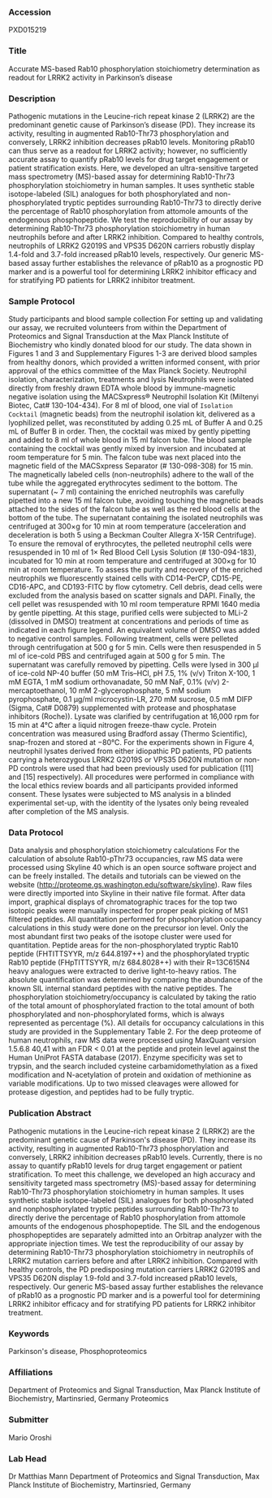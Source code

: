 ### Accession
PXD015219

### Title
Accurate MS-based Rab10 phosphorylation stoichiometry determination as readout for LRRK2 activity in Parkinson’s disease

### Description
Pathogenic mutations in the Leucine-rich repeat kinase 2 (LRRK2) are the predominant genetic cause of Parkinson’s disease (PD). They increase its activity, resulting in augmented Rab10-Thr73 phosphorylation and conversely, LRRK2 inhibition decreases pRab10 levels. Monitoring pRab10 can thus serve as a readout for LRRK2 activity; however, no sufficiently accurate assay to quantify pRab10 levels for drug target engagement or patient stratification exists. Here, we developed an ultra-sensitive targeted mass spectrometry (MS)-based assay for determining Rab10-Thr73 phosphorylation stoichiometry in human samples. It uses synthetic stable isotope-labeled (SIL) analogues for both phosphorylated and non-phosphorylated tryptic peptides surrounding Rab10-Thr73 to directly derive the percentage of Rab10 phosphorylation from attomole amounts of the endogenous phosphopeptide. We test the reproducibility of our assay by determining Rab10-Thr73 phosphorylation stoichiometry in human neutrophils before and after LRRK2 inhibition. Compared to healthy controls, neutrophils of LRRK2 G2019S and VPS35 D620N carriers robustly display 1.4-fold and 3.7-fold increased pRab10 levels, respectively. Our generic MS-based assay further establishes the relevance of pRab10 as a prognostic PD marker and is a powerful tool for determining LRRK2 inhibitor efficacy and for stratifying PD patients for LRRK2 inhibitor treatment.

### Sample Protocol
Study participants and blood sample collection For setting up and validating our assay, we recruited volunteers from within the Department of Proteomics and Signal Transduction at the Max Planck Institute of Biochemistry who kindly donated blood for our study. The data shown in Figures 1 and 3 and Supplementary Figures 1-3 are derived blood samples from healthy donors, which provided a written informed consent, with prior approval of the ethics committee of the Max Planck Society.  Neutrophil isolation, characterization, treatments and lysis Neutrophils were isolated directly from freshly drawn EDTA whole blood by immune-magnetic negative isolation using the MACSxpress® Neutrophil Isolation Kit (Miltenyi Biotec, Cat# 130-104-434). For 8 ml of blood, one vial of `Isolation Cocktail` (magnetic beads) from the neutrophil isolation kit, delivered as a lyophilized pellet, was reconstituted by adding 0.25 mL of Buffer A and 0.25 mL of Buffer B in order. Then, the cocktail was mixed by gently pipetting and added to 8 ml of whole blood in 15 ml falcon tube. The blood sample containing the cocktail was gently mixed by inversion and incubated at room temperature for 5 min. The falcon tube was next placed into the magnetic field of the MACSxpress Separator (# 130-098-308) for 15 min. The magnetically labeled cells (non-neutrophils) adhere to the wall of the tube while the aggregated erythrocytes sediment to the bottom. The supernatant (~ 7 ml) containing the enriched neutrophils was carefully pipetted into a new 15 ml falcon tube, avoiding touching the magnetic beads attached to the sides of the falcon tube as well as the red blood cells at the bottom of the tube. The supernatant containing the isolated neutrophils was centrifuged at 300×g for 10 min at room temperature (acceleration and deceleration is both 5 using a Beckman Coulter Allegra X-15R Centrifuge). To ensure the removal of erythrocytes, the pelleted neutrophil cells were resuspended in 10 ml of 1× Red Blood Cell Lysis Solution (# 130-094-183), incubated for 10 min at room temperature and centrifuged at 300×g for 10 min at room temperature. To assess the purity and recovery of the enriched neutrophils we fluorescently stained cells with CD14-PerCP, CD15-PE, CD16-APC, and CD193-FITC by flow cytometry. Cell debris, dead cells were excluded from the analysis based on scatter signals and DAPI. Finally, the cell pellet was resuspended with 10 ml room temperature RPMI 1640 media by gentle pipetting. At this stage, purified cells were subjected to MLi-2 (dissolved in DMSO) treatment at concentrations and periods of time as indicated in each figure legend. An equivalent volume of DMSO was added to negative control samples. Following treatment, cells were pelleted through centrifugation at 500 g for 5 min. Cells were then resuspended in 5 ml of ice-cold PBS and centrifuged again at 500 g for 5 min. The supernatant was carefully removed by pipetting. Cells were lysed in 300 μl of ice-cold NP-40 buffer (50 mM Tris–HCl, pH 7.5, 1% (v/v) Triton X-100, 1 mM EGTA, 1 mM sodium orthovanadate, 50 mM NaF, 0.1% (v/v) 2-mercaptoethanol, 10 mM 2-glycerophosphate, 5 mM sodium pyrophosphate, 0.1 µg/ml microcystin-LR, 270 mM sucrose, 0.5 mM DIFP (Sigma, Cat# D0879) supplemented with protease and phosphatase inhibitors (Roche)). Lysate was clarified by centrifugation at 16,000 rpm for 15 min at 4°C after a liquid nitrogen freeze-thaw cycle. Protein concentration was measured using Bradford assay (Thermo Scientific), snap-frozen and stored at −80°C. For the experiments shown in Figure 4, neutrophil lysates derived from either idiopathic PD patients, PD patients carrying a heterozygous LRRK2 G2019S or VPS35 D620N mutation or non-PD controls were used that had been previously used for publication ([11] and [15] respectively). All procedures were performed in compliance with the local ethics review boards and all participants provided informed consent. These lysates were subjected to MS analysis in a blinded experimental set-up, with the identity of the lysates only being revealed after completion of the MS analysis.

### Data Protocol
Data analysis and phosphorylation stoichiometry calculations For the calculation of absolute Rab10-pThr73 occupancies, raw MS data were processed using Skyline 40 which is an open source software project and can be freely installed. The details and tutorials can be viewed on the website (http://proteome.gs.washington.edu/software/skyline). Raw files were directly imported into Skyline in their native file format. After data import, graphical displays of chromatographic traces for the top two isotopic peaks were manually inspected for proper peak picking of MS1 filtered peptides. All quantitation performed for phosphorylation occupancy calculations in this study were done on the precursor ion level. Only the most abundant first two peaks of the isotope cluster were used for quantitation. Peptide areas for the non-phosphorylated tryptic Rab10 peptide (FHTITTSYYR, m/z 644.8197++) and the phosphorylated tryptic Rab10 peptide (FHpTITTSYYR, m/z 684.8028++) with their R=13C615N4 heavy analogues were extracted to derive light-to-heavy ratios. The absolute quantification was determined by comparing the abundance of the known SIL internal standard peptides with the native peptides. The phosphorylation stoichiometry/occupancy is calculated by taking the ratio of the total amount of phosphorylated fraction to the total amount of both phosphorylated and non-phosphorylated forms, which is always represented as percentage (%). All details for occupancy calculations in this study are provided in the Supplementary Table 2.  For the deep proteome of human neutrophils, raw MS data were processed using MaxQuant version 1.5.6.8 40,41 with an FDR < 0.01 at the peptide and protein level against the Human UniProt FASTA database (2017). Enzyme specificity was set to trypsin, and the search included cysteine carbamidomethylation as a fixed modification and N-acetylation of protein and oxidation of methionine as variable modifications. Up to two missed cleavages were allowed for protease digestion, and peptides had to be fully tryptic.

### Publication Abstract
Pathogenic mutations in the Leucine-rich repeat kinase 2 (LRRK2) are the predominant genetic cause of Parkinson's disease (PD). They increase its activity, resulting in augmented Rab10-Thr73 phosphorylation and conversely, LRRK2 inhibition decreases pRab10 levels. Currently, there is no assay to quantify pRab10 levels for drug target engagement or patient stratification. To meet this challenge, we developed an high accuracy and sensitivity targeted mass spectrometry (MS)-based assay for determining Rab10-Thr73 phosphorylation stoichiometry in human samples. It uses synthetic stable isotope-labeled (SIL) analogues for both phosphorylated and nonphosphorylated tryptic peptides surrounding Rab10-Thr73 to directly derive the percentage of Rab10 phosphorylation from attomole amounts of the endogenous phosphopeptide. The SIL and the endogenous phosphopeptides are separately admitted into an Orbitrap analyzer with the appropriate injection times. We test the reproducibility of our assay by determining Rab10-Thr73 phosphorylation stoichiometry in neutrophils of LRRK2 mutation carriers before and after LRRK2 inhibition. Compared with healthy controls, the PD predisposing mutation carriers LRRK2 G2019S and VPS35 D620N display 1.9-fold and 3.7-fold increased pRab10 levels, respectively. Our generic MS-based assay further establishes the relevance of pRab10 as a prognostic PD marker and is a powerful tool for determining LRRK2 inhibitor efficacy and for stratifying PD patients for LRRK2 inhibitor treatment.

### Keywords
Parkinson's disease, Phosphoproteomics

### Affiliations
Department of Proteomics and Signal Transduction, Max Planck Institute of Biochemistry, Martinsried, Germany
Proteomics

### Submitter
Mario Oroshi

### Lab Head
Dr Matthias Mann
Department of Proteomics and Signal Transduction, Max Planck Institute of Biochemistry, Martinsried, Germany


